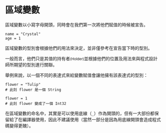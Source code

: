 # 區域變數

區域變數以小寫字母開頭，同時會在我們第一次將他們賦值的時候被宣告。

```crystal
name = "Crystal"
age = 1
```

區域變數的型別會根據他們的用法來決定，並非僅參考在宣告當下時的型別。

一般而言，他們只是其值的持有者<small>(Holder)</small>並根據他們的位置及用法來與程式設計師所期望的型別進行關聯。

舉例來說，以一個不同的表達式來給變數賦值會讓他擁有該表達式的型別：

```crystal
flower = "Tulip"
# 此刻 flower 是一個 String

flower = 1
# 此刻 flower 變成了一個 Int32
```

在區域變數的命名中，其實是可以使用底線（`_`）作為開頭的，但有一大部份都保留給了在編譯器使用，因此不建議使用（當然一部分是因為用底線開頭會造成程式碼變得更醜）。
